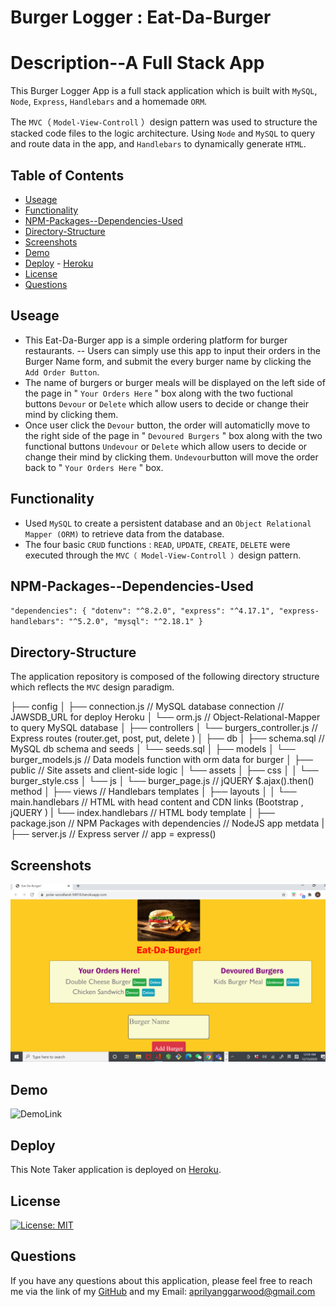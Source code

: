 # Burger Logger : Eat-Da-Burger

# Description--A Full Stack App

This Burger Logger App is a full stack application which is built with `MySQL`, `Node`, `Express`, `Handlebars` and a homemade `ORM`.

The `MVC`（ `Model-View-Controll` ）design pattern was used to structure the stacked code files to the logic architecture. Using `Node` and `MySQL` to query and route data in the app, and `Handlebars` to dynamically generate `HTML`.

## Table of Contents

- [Useage](#Useage)
- [Functionality](#Functionality)
- [NPM-Packages--Dependencies-Used](#NPM-Packages--Dependencies-Used)
- [Directory-Structure](#Directory-Structure)
- [Screenshots](#screenshots)
- [Demo](#demo)
- [Deploy](#Deploy) - [Heroku](https://polar-woodland-54916.herokuapp.com/)
- [License](#license)
- [Questions](#questions)

## Useage

- This Eat-Da-Burger app is a simple ordering platform for burger restaurants.
  -- Users can simply use this app to input their orders in the Burger Name form, and submit the every burger name by clicking the `Add Order Button`.
- The name of burgers or burger meals will be displayed on the left side of the page in " `Your Orders Here` " box along with the two fuctional buttons `Devour` or `Delete` which allow users to decide or change their mind by clicking them.
- Once user click the `Devour` button, the order will automaticlly move to the right side of the page in " `Devoured Burgers` " box along with the two functional buttons `Undevour` or `Delete` which allow users to decide or change their mind by clicking them. `Undevour`button will move the order back to " `Your Orders Here` " box.

## Functionality

- Used `MySQL` to create a persistent database and an `Object Relational Mapper (ORM)` to retrieve data from the database.
- The four basic `CRUD` functions : `READ`, `UPDATE`, `CREATE`, `DELETE` were executed through the `MVC（ Model-View-Controll ）`design pattern.

## NPM-Packages--Dependencies-Used

`"dependencies": { "dotenv": "^8.2.0", "express": "^4.17.1", "express-handlebars": "^5.2.0", "mysql": "^2.18.1" }`

## Directory-Structure

The application repository is composed of the following directory structure which reflects the `MVC` design paradigm.

├── config
│ ├── connection.js // MySQL database connection // JAWSDB_URL for deploy Heroku
│ └── orm.js // Object-Relational-Mapper to query MySQL database
│
├── controllers
│ └── burgers_controller.js // Express routes (router.get, post, put, delete )
│
├── db
│ ├── schema.sql // MySQL db schema and seeds
│ └── seeds.sql
│
├── models
│ └── burger_models.js // Data models function with orm data for burger
│
├── public // Site assets and client-side logic
│ └── assets
│ ├── css
│ │ └── burger_style.css
│ └── js
│ └── burger_page.js // jQUERY $.ajax().then() method
│
├── views // Handlebars templates
│ ├── layouts
│ │ └── main.handlebars // HTML with head content and CDN links (Bootstrap , jQUERY )
| └── index.handlebars // HTML body template
│
├── package.json // NPM Packages with dependencies // NodeJS app metdata
|
├── server.js // Express server // app = express()

## Screenshots

![application-screenshot](./public/assets/img/screenshot.png)

## Demo

![DemoLink](./public/assets/img/Eat-Da-Burger.gif)

## Deploy

This Note Taker application is deployed on [Heroku](https://polar-woodland-54916.herokuapp.com/).

## License

[![License: MIT](https://img.shields.io/badge/License-MIT-yellow.svg)](https://opensource.org/licenses/MIT)

## Questions

If you have any questions about this application, please feel free to reach me via the link of my [GitHub](https://github.com/aprilyanggarwood) and my Email: <aprilyanggarwood@gmail.com>
